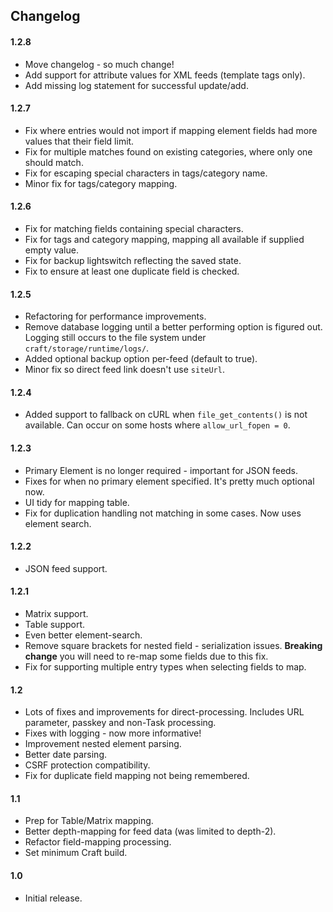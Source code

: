 ## Changelog

#### 1.2.8

- Move changelog - so much change!
- Add support for attribute values for XML feeds (template tags only).
- Add missing log statement for successful update/add.

#### 1.2.7

- Fix where entries would not import if mapping element fields had more values that their field limit.
- Fix for multiple matches found on existing categories, where only one should match.
- Fix for escaping special characters in tags/category name.
- Minor fix for tags/category mapping.

#### 1.2.6

- Fix for matching fields containing special characters.
- Fix for tags and category mapping, mapping all available if supplied empty value.
- Fix for backup lightswitch reflecting the saved state.
- Fix to ensure at least one duplicate field is checked.

#### 1.2.5

- Refactoring for performance improvements.
- Remove database logging until a better performing option is figured out. Logging still occurs to the file system under `craft/storage/runtime/logs/`.
- Added optional backup option per-feed (default to true).
- Minor fix so direct feed link doesn't use `siteUrl`.

#### 1.2.4

- Added support to fallback on cURL when `file_get_contents()` is not available. Can occur on some hosts where `allow_url_fopen = 0`.

#### 1.2.3

- Primary Element is no longer required - important for JSON feeds.
- Fixes for when no primary element specified. It's pretty much optional now.
- UI tidy for mapping table.
- Fix for duplication handling not matching in some cases. Now uses element search.

#### 1.2.2

- JSON feed support.

#### 1.2.1

- Matrix support.
- Table support.
- Even better element-search.
- Remove square brackets for nested field - serialization issues. **Breaking change** you will need to re-map some fields due to this fix.
- Fix for supporting multiple entry types when selecting fields to map.

#### 1.2

- Lots of fixes and improvements for direct-processing. Includes URL parameter, passkey and non-Task processing.
- Fixes with logging - now more informative!
- Improvement nested element parsing.
- Better date parsing.
- CSRF protection compatibility.
- Fix for duplicate field mapping not being remembered.


#### 1.1

- Prep for Table/Matrix mapping.
- Better depth-mapping for feed data (was limited to depth-2).
- Refactor field-mapping processing.
- Set minimum Craft build.

#### 1.0

- Initial release.


